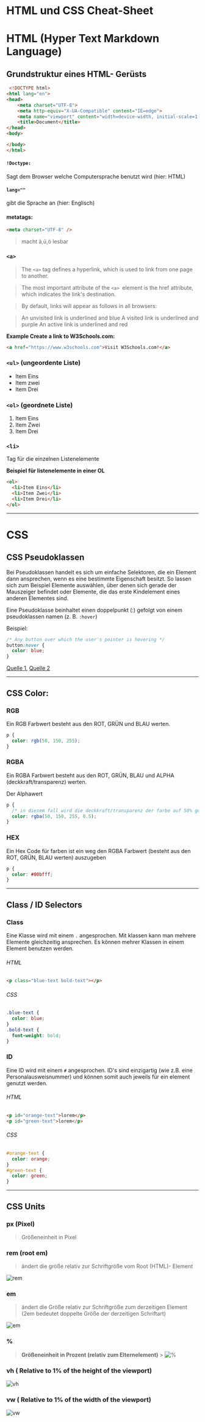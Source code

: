 # HTML und CSS Cheat-Sheet

# **HTML (Hyper Text Markdown Language)**

## Grundstruktur eines HTML- Gerüsts

```HTML
 <!DOCTYPE html>
<html lang="en">
<head>
    <meta charset="UTF-8">
    <meta http-equiv="X-UA-Compatible" content="IE=edge">
    <meta name="viewport" content="width=device-width, initial-scale=1.0">
    <title>Document</title>
</head>
<body>

</body>
</html>
```

#### `!Doctype: `

Sagt dem Browser welche Computersprache benutzt wird (hier: HTML)

#### `lang=""`

gibt die Sprache an (hier: Englisch)

#### **metatags:**

```html
<meta charset="UTF-8" />
```

> macht ä,ü,ö lesbar

### `<a>`

> The `<a>` tag defines a hyperlink, which is used to link from one page to another.

> The most important attribute of the `<a> `element is the href attribute, which indicates the link's destination.

> By default, links will appear as follows in all browsers:

> An unvisited link is underlined and blue
> A visited link is underlined and purple
> An active link is underlined and red

**Example
Create a link to W3Schools.com:**

```html
<a href="https://www.w3schools.com">Visit W3Schools.com!</a>
```

### `<ul>` (ungeordente Liste)

- Item Eins
- Item zwei
- Item Drei

### `<ol>` (geordnete Liste)

1. Item Eins
2. Item Zwei
3. Item Drei

### `<li>`

Tag für die einzelnen Listenelemente

**Beispiel für listenelemente in einer OL**

```html
<ol>
  <li>Item Eins</li>
  <li>Item Zwei</li>
  <li>Item Drei</li>
</ol>
```

---

# **CSS**

## CSS Pseudoklassen

Bei Pseudoklassen handelt es sich um einfache Selektoren, die ein Element dann ansprechen, wenn es eine bestimmte Eigenschaft besitzt. So lassen sich zum Beispiel Elemente auswählen, über denen sich gerade der Mauszeiger befindet oder Elemente, die das erste Kindelement eines anderen Elementes sind.

Eine Pseudoklasse beinhaltet einen doppelpunkt (:) gefolgt von einem pseudoklassen namen (z. B. `:hover`)

Beispiel:

```css
/* Any button over which the user's pointer is hovering */
button:hover {
  color: blue;
}
```

[Quelle 1](https://wiki.selfhtml.org/wiki/CSS/Tutorials/Selektoren/Pseudoklasse), [Quelle 2](https://developer.mozilla.org/en-US/docs/Web/CSS/Pseudo-classes?retiredLocale=de)

---

## CSS Color:

### RGB

Ein RGB Farbwert besteht aus den ROT, GRÜN und BLAU werten.

```css
p {
  color: rgb(50, 150, 255);
}
```

### RGBA

Ein RGBA Farbwert besteht aus den ROT, GRÜN, BLAU und ALPHA (deckkraft/transparenz) werten.

Der Alphawert

```css
p {
  /* in diesem fall wird die deckkraft/transparenz der farbe auf 50% gesetzt */
  color: rgba(50, 150, 255, 0.5);
}
```

### HEX

Ein Hex Code für farben ist ein weg den RGBA Farbwert (besteht aus den ROT, GRÜN, BLAU werten) auszugeben

```css
p {
  color: #00bfff;
}
```

---

## Class / ID Selectors

### Class

Eine Klasse wird mit einem `.` angesprochen. Mit klassen kann man mehrere Elemente gleichzeitig ansprechen.
Es können mehrer Klassen in einem Element benutzen werden.

###### HTML

```html
<p class="blue-text bold-text"></p>
```

###### CSS

```css
.blue-text {
  color: blue;
}
.bold-text {
  font-weight: bold;
}
```

### ID

Eine ID wird mit einem `#` angesprochen.
ID's sind einzigartig (wie z.B. eine Personalausweisnummer) und können somit auch jeweils für ein element genutzt werden.

###### HTML

```html
<p id="orange-text">lorem</p>
<p id="green-text">lorem</p>
```

###### CSS

```css
#orange-text {
  color: orange;
}
#green-text {
  color: green;
}
```

---

## CSS Units

### px (Pixel)

> Größeneinheit in Pixel

### rem (root em)

> ändert die größe relativ zur Schriftgröße vom Root (HTML)- Element

![rem](./images/rem_css_example.png)

### em

> ändert die Größe relativ zur Schriftgröße zum derzeitigen Element (2em bedeutet doppelte Größe der derzeitigen Schriftart)

![em](./images/em_css_example.png)

### %

> **Größeneinheit in Prozent (relativ zum Elternelement)** > ![%](./images/css_percent_example.png)

### vh ( Relative to 1% of the height of the viewport)

![vh](./images/vh_css_example.png)

### vw ( Relative to 1% of the width of the viewport)

![vw](./images/vw_css_example.png)
